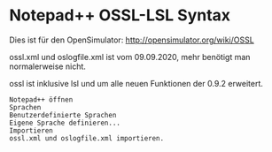 # Notepad++ OSSL-LSL Syntax

Dies ist für den OpenSimulator: http://opensimulator.org/wiki/OSSL

ossl.xml und oslogfile.xml ist vom 09.09.2020, mehr benötigt man normalerweise nicht.

ossl ist inklusive lsl und um alle neuen Funktionen der 0.9.2 erweitert.


    Notepad++ öffnen
    Sprachen 
    Benutzerdefinierte Sprachen
    Eigene Sprache definieren...
    Importieren
    ossl.xml und oslogfile.xml importieren.
